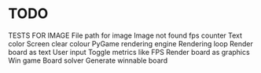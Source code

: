 # TODO
TESTS FOR IMAGE
File path for image
Image not found
fps counter
Text color
Screen clear colour
PyGame rendering engine
Rendering loop
Render board as text
User input
Toggle metrics like FPS
Render board as graphics
Win game
Board solver
Generate winnable board
